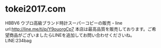 # tokei2017.com
HBBV6 ウブロ高級ブランド時計スーパーコピーの販売・line url:http://line.me/ti/p/Y9ouorgCp7
本店は最高品質を販売しております。ご希望商品がございましたらLINEを追加してお問い合わせくださいね。
LINE:234bag
